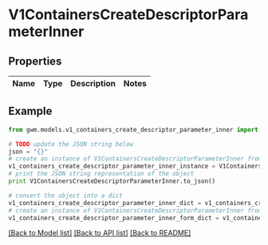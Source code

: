 # V1ContainersCreateDescriptorParameterInner


## Properties
Name | Type | Description | Notes
------------ | ------------- | ------------- | -------------

## Example

```python
from gwm.models.v1_containers_create_descriptor_parameter_inner import V1ContainersCreateDescriptorParameterInner

# TODO update the JSON string below
json = "{}"
# create an instance of V1ContainersCreateDescriptorParameterInner from a JSON string
v1_containers_create_descriptor_parameter_inner_instance = V1ContainersCreateDescriptorParameterInner.from_json(json)
# print the JSON string representation of the object
print V1ContainersCreateDescriptorParameterInner.to_json()

# convert the object into a dict
v1_containers_create_descriptor_parameter_inner_dict = v1_containers_create_descriptor_parameter_inner_instance.to_dict()
# create an instance of V1ContainersCreateDescriptorParameterInner from a dict
v1_containers_create_descriptor_parameter_inner_form_dict = v1_containers_create_descriptor_parameter_inner.from_dict(v1_containers_create_descriptor_parameter_inner_dict)
```
[[Back to Model list]](../README.md#documentation-for-models) [[Back to API list]](../README.md#documentation-for-api-endpoints) [[Back to README]](../README.md)


